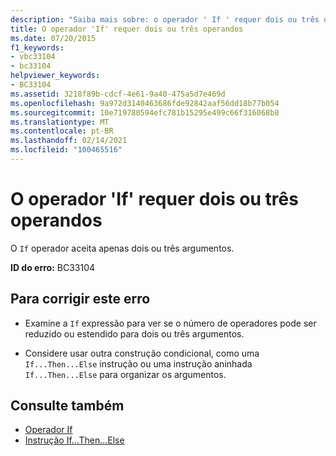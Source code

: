 ```yaml
---
description: "Saiba mais sobre: o operador ' If ' requer dois ou três operandos"
title: O operador 'If' requer dois ou três operandos
ms.date: 07/20/2015
f1_keywords:
- vbc33104
- bc33104
helpviewer_keywords:
- BC33104
ms.assetid: 3218f89b-cdcf-4e61-9a40-475a5d7e469d
ms.openlocfilehash: 9a972d3140463686fde92842aaf56dd18b77b054
ms.sourcegitcommit: 10e719780594efc781b15295e499c66f316068b8
ms.translationtype: MT
ms.contentlocale: pt-BR
ms.lasthandoff: 02/14/2021
ms.locfileid: "100465516"
---
```

# <a name="if-operator-requires-either-two-or-three-operands"></a>O operador 'If' requer dois ou três operandos

O `If` operador aceita apenas dois ou três argumentos.  
  
 **ID do erro:** BC33104  
  
## <a name="to-correct-this-error"></a>Para corrigir este erro  
  
- Examine a `If` expressão para ver se o número de operadores pode ser reduzido ou estendido para dois ou três argumentos.  
  
- Considere usar outra construção condicional, como uma `If...Then...Else` instrução ou uma instrução aninhada `If...Then...Else` para organizar os argumentos.  
  
## <a name="see-also"></a>Consulte também

- [Operador If](../language-reference/operators/if-operator.md)
- [Instrução If...Then...Else](../language-reference/statements/if-then-else-statement.md)
